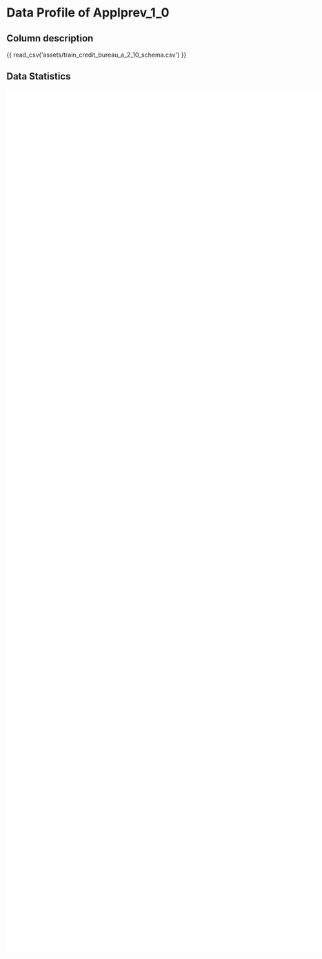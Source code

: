 # Data Profile of Applprev_1_0

## Column description

{{ read_csv('assets/train_credit_bureau_a_2_10_schema.csv') }}

## Data Statistics

<iframe width=2800, height=2000 frameBorder=0 src="../assets/train_credit_bureau_a_2_10_report.html"></iframe>

    

